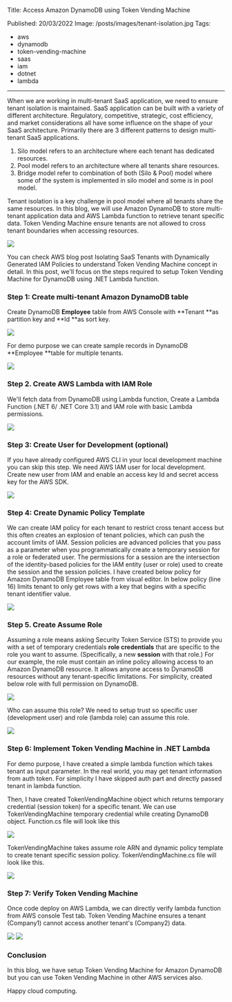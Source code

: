 Title: Access Amazon DynamoDB using Token Vending Machine

Published: 20/03/2022
Image: /posts/images/tenant-isolation.jpg
Tags:
  - aws
  - dynamodb
  - token-vending-machine
  - saas
  - iam
  - dotnet
  - lambda
---

When we are working in multi-tenant SaaS application, we need to ensure tenant isolation is maintained. SaaS application can be built with a variety of different architecture. Regulatory, competitive, strategic, cost efficiency, and market considerations all have some influence on the shape of your SaaS architecture. Primarily there are 3 different patterns to design multi-tenant SaaS applications.

1. Silo model refers to an architecture where each tenant has dedicated resources.
2. Pool model refers to an architecture where all tenants share resources.
3. Bridge model refer to combination of both (Silo & Pool) model where some of the system is implemented in silo model and some is in pool model.

Tenant isolation is a key challenge in pool model where all tenants share the same resources. In this blog, we will use Amazon DynamoDB to store multi-tenant application data and AWS Lambda function to retrieve tenant specific data. Token Vending Machine ensure tenants are not allowed to cross tenant boundaries when accessing resources.

<img src="/posts/images/tenant-isolation-1.png">

You can check AWS blog post Isolating SaaS Tenants with Dynamically Generated IAM Policies to understand Token Vending Machine concept in detail. In this post, we'll focus on the steps required to setup Token Vending Machine for DynamoDB using .NET Lambda function.

### Step 1: Create multi-tenant Amazon DynamoDB table
Create DynamoDB **Employee** table from AWS Console with **Tenant **as partition key and **Id **as sort key.

<img src="/posts/images/tenant-isolation-2.png">

For demo purpose we can create sample records in DynamoDB **Employee **table for multiple tenants.

<img src="/posts/images/tenant-isolation-3.png">

### Step 2. Create AWS Lambda with IAM Role
We'll fetch data from DynamoDB using Lambda function, Create a Lambda Function (.NET 6/ .NET Core 3.1) and IAM role with basic Lambda permissions.

<img src="/posts/images/tenant-isolation-4.png">

### Step 3: Create User for Development (optional)
If you have already configured AWS CLI in your local development machine you can skip this step.
We need AWS IAM user for local development. Create new user from IAM and enable an access key Id and secret access key for the AWS SDK. 

<img src="/posts/images/tenant-isolation-5.png">

### Step 4: Create Dynamic Policy Template
We can create IAM policy for each tenant to restrict cross tenant access but this often creates an explosion of tenant policies, which can push the account limits of IAM. Session policies are advanced policies that you pass as a parameter when you programmatically create a temporary session for a role or federated user. The permissions for a session are the intersection of the identity-based policies for the IAM entity (user or role) used to create the session and the session policies. 
I have created below policy for Amazon DynamoDB Employee table from visual editor. In below policy (line 16) limits tenant to only get rows with a key that begins with a specific tenant identifier value.


<img src="/posts/images/tenant-isolation-6.png">

### Step 5. Create Assume Role

Assuming a role means asking Security Token Service (STS) to provide you with a set of temporary credentials **role credentials** that are specific to the role you want to assume. (Specifically, a new **session** with that role.) 
For our example, the role must contain an inline policy allowing access to an Amazon DynamoDB resource. It allows anyone access to DynamoDB resources without any tenant-specific limitations.
For simplicity, created below role with full permission on DynamoDB. 

<img src="/posts/images/tenant-isolation-7.png">

Who can assume this role? We need to setup trust so specific user (development user) and role (lambda role) can assume this role.

<img src="/posts/images/tenant-isolation-8.png">

### Step 6: Implement Token Vending Machine in .NET Lambda
For demo purpose, I have created a simple lambda function which takes tenant as input parameter. In the real world, you may get tenant information from auth token. For simplicity I have skipped auth part and directly passed tenant in lambda function. 

Then, I have created TokenVendingMachine object which returns temporary credential (session token) for a specific tenant. We can use TokenVendingMachine temporary credential while creating DynamoDB object.
Function.cs file will look like this

<img src="/posts/images/tenant-isolation-9.png">

TokenVendingMachine takes assume role ARN and dynamic policy template to create tenant specific session policy.
TokenVendingMachine.cs file will look like this.

<img src="/posts/images/tenant-isolation-10.png">

### Step 7: Verify Token Vending Machine
Once code deploy on AWS Lambda, we can directly verify lambda function from AWS console Test tab. Token Vending Machine ensures a tenant (Company1) cannot access another tenant's (Company2) data.


<img src="/posts/images/tenant-isolation-11.png">

<img src="/posts/images/tenant-isolation-12.png">

### Conclusion
In this blog, we have setup Token Vending Machine for Amazon DynamoDB but you can use Token Vending Machine in other AWS services also.

Happy cloud computing.